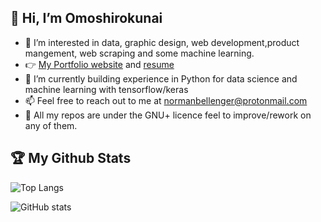 ## 👋 Hi, I’m Omoshirokunai

- 👀 I’m interested in data, graphic design, web development,product mangement, web scraping and some machine learning.
- :point_right: [My Portfolio website](https://muhsin-h.herokuapp.com/) and [resume](https://muhsin-h.herokuapp.com/resume) 
- 🌱 I’m currently building experience in Python for data science and machine learning with tensorflow/keras
- 📫 Feel free to reach out to me at normanbellenger@protonmail.com
- 🤝 All my repos are under the GNU+ licence feel to improve/rework on any of them.

## 🏆 My Github Stats

![Top Langs](https://github-readme-stats.vercel.app/api/top-langs/?username=Omoshirokunai&layout=compact&theme=dark&hide=Jupyter%20Notebook&langs_count=10)

![GitHub stats](https://github-readme-stats.vercel.app/api?username=Omoshirokunai&show_icons=true&theme=dark)
